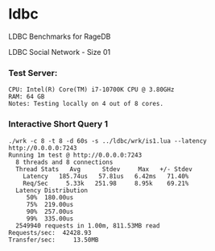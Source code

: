 # ldbc
LDBC Benchmarks for RageDB


LDBC Social Network - Size 01


### Test Server:

	CPU: Intel(R) Core(TM) i7-10700K CPU @ 3.80GHz
    RAM: 64 GB
	Notes: Testing locally on 4 out of 8 cores.

### Interactive Short Query 1

	./wrk -c 8 -t 8 -d 60s -s ../ldbc/wrk/is1.lua --latency http://0.0.0.0:7243
	Running 1m test @ http://0.0.0.0:7243
	  8 threads and 8 connections
	  Thread Stats   Avg      Stdev     Max   +/- Stdev
	    Latency   185.74us   57.81us   6.42ms   71.40%
	    Req/Sec     5.33k   251.98     8.95k    69.21%
	  Latency Distribution
	     50%  180.00us
	     75%  219.00us
	     90%  257.00us
	     99%  335.00us
	  2549940 requests in 1.00m, 811.53MB read
	Requests/sec:  42428.93
	Transfer/sec:     13.50MB
